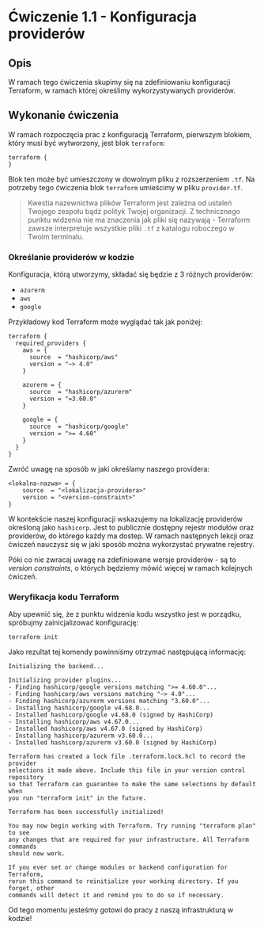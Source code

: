 # Ćwiczenie 1.1 - Konfiguracja providerów
## Opis
W ramach tego ćwiczenia skupimy się na zdefiniowaniu konfiguracji Terraform, w ramach której określimy wykorzystywanych providerów. 

## Wykonanie ćwiczenia
W ramach rozpoczęcia prac z konfiguracją Terraform, pierwszym blokiem, który musi być wytworzony, jest blok `terraform`:
```
terraform {
}
```
Blok ten może być umieszczony w dowolnym pliku z rozszerzeniem `.tf`. Na potrzeby tego ćwiczenia blok `terraform` umieścimy w pliku `provider.tf`.
> Kwestia nazewnictwa plików Terraform jest zależna od ustaleń Twojego zespołu bądź polityk Twojej organizacji. Z technicznego punktu widzenia nie ma znaczenia jak pliki się nazywają - Terraform zawsze interpretuje wszystkie pliki `.tf` z katalogu roboczego w Twoim terminalu.

### Określanie providerów w kodzie
Konfiguracja, którą utworzymy, składać się będzie z 3 różnych providerów:
* `azurerm`
* `aws`
* `google`

Przykładowy kod Terraform może wyglądać tak jak poniżej:
```
terraform {
  required_providers {
    aws = {
      source  = "hashicorp/aws"
      version = "~> 4.0"
    }

    azurerm = {
      source  = "hashicorp/azurerm"
      version = "=3.60.0"
    }

    google = {
      source  = "hashicorp/google"
      version = ">= 4.60"
    }
  }
}
```

Zwróć uwagę na sposób w jaki określamy naszego providera:
```
<lokalna-nazwa> = {
    source  = "<lokalizacja-providera>"
    version = "<version-constraint>"
}
```

W kontekście naszej konfiguracji wskazujemy na lokalizację providerów określoną jako `hashicorp`. Jest to publicznie dostępny rejestr modułów oraz providerów, do którego każdy ma dostep. W ramach następnych lekcji oraz ćwiczeń nauczysz się w jaki sposób można wykorzystać prywatne rejestry.

Póki co nie zwracaj uwagę na zdefiniowane wersje providerów - są to _version constraints_, o których będziemy mówić więcej w ramach kolejnych ćwiczeń.

### Weryfikacja kodu Terraform
Aby upewnić się, że z punktu widzenia kodu wszystko jest w porządku, spróbujmy zainicjalizować konfigurację:
```
terraform init
```

Jako rezultat tej komendy powinniśmy otrzymać następującą informację:
```
Initializing the backend...

Initializing provider plugins...
- Finding hashicorp/google versions matching ">= 4.60.0"...
- Finding hashicorp/aws versions matching "~> 4.0"...
- Finding hashicorp/azurerm versions matching "3.60.0"...
- Installing hashicorp/google v4.68.0...
- Installed hashicorp/google v4.68.0 (signed by HashiCorp)
- Installing hashicorp/aws v4.67.0...
- Installed hashicorp/aws v4.67.0 (signed by HashiCorp)
- Installing hashicorp/azurerm v3.60.0...
- Installed hashicorp/azurerm v3.60.0 (signed by HashiCorp)

Terraform has created a lock file .terraform.lock.hcl to record the provider
selections it made above. Include this file in your version control repository
so that Terraform can guarantee to make the same selections by default when
you run "terraform init" in the future.

Terraform has been successfully initialized!

You may now begin working with Terraform. Try running "terraform plan" to see
any changes that are required for your infrastructure. All Terraform commands
should now work.

If you ever set or change modules or backend configuration for Terraform,
rerun this command to reinitialize your working directory. If you forget, other
commands will detect it and remind you to do so if necessary.
```

Od tego momentu jesteśmy gotowi do pracy z naszą infrastrukturą w kodzie!